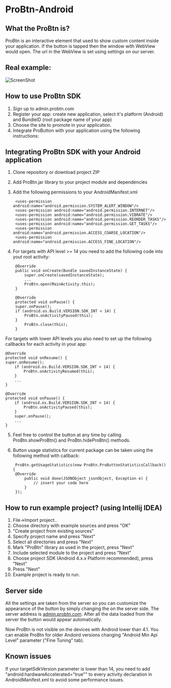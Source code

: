 ProBtn-Android
============

What the ProBtn is?
---------------------------

ProBtn is an interactive element that used to show custom content inside your application. If the button is tapped then the window with WebView would open. The url in the WebView is set using settings on our server.

Real example:
-----
![ScreenShot](http://beta.hstor.org/getpro/habr/post_images/b10/783/d3e/b10783d3ea2cd950f54326d77b85c3e8.gif)

How to use ProBtn SDK
-----

1. Sign up to admin.probtn.com
2. Register your app: create new application, select it's platform (Android) and BundleID (root package name of your app)
3. Choose the site to promote in your application.
4. Integrate ProButton with your application using the following instructions:

Integrating ProBtn SDK with your Android application
-----

1. Clone repository or download project ZIP
2. Add ProBtn.jar library to your project module and dependencies
3. Add the following permissions to your AndroidManifest.xml 

    	<uses-permission android:name="android.permission.SYSTEM_ALERT_WINDOW"/>
    	<uses-permission android:name="android.permission.INTERNET"/>
    	<uses-permission android:name="android.permission.VIBRATE"/>
    	<uses-permission android:name="android.permission.REORDER_TASKS"/>
    	<uses-permission android:name="android.permission.GET_TASKS"/> 
    	<uses-permission android:name="android.permission.ACCESS_COARSE_LOCATION"/>  
    	<uses-permission android:name="android.permission.ACCESS_FINE_LOCATION"/>  

4. For targets with API level >= 14 you need to add the following code into yout root activity:

    	@Override
    	public void onCreate(Bundle savedInstanceState) {
    	    super.onCreate(savedInstanceState);
    	    ...
    	    ProBtn.open(MainActivity.this);
    	}
    	
    	@Override
    	protected void onPause() {
    	super.onPause();
    	if (android.os.Build.VERSION.SDK_INT < 14) {
    	    ProBtn.onActivityPaused(this);
    	}
    	    ProBtn.close(this);
    	}
	
For targets with lower API levels you also need to set up the following callbacks for each activity in your app:

	@Override
	protected void onResume() {
	super.onResume();
	    if (android.os.Build.VERSION.SDK_INT < 14) {
	        ProBtn.onActivityResumed(this);
	    }
	    ...
	}

	@Override
	protected void onPause() {
	    if (android.os.Build.VERSION.SDK_INT < 14) {
	        ProBtn.onActivityPaused(this);
	    }
	    super.onPause();
	    ...
	}

5. Feel free to control the button at any time by calling ProBtn.showProBtn() and  ProBtn.hideProBtn() methods.
6. Button usage statistics for current package can be taken using the following method with callback:
    
    	ProBtn.getUsageStatistics(new ProBtn.ProButtonStatisticsCallback() {
    	@Override
        	public void done(JSONObject jsonObject, Exception e) {
            	// insert your code here
        	}
    	});
    
How to run example project? (using Intellij IDEA)
---------------
1. File->Import project..
2. Choose directory with example sources and press "OK"
3. "Create project from existing sources"
4. Specify project name and press "Next"
5. Select all directories and press "Next" 
6. Mark "ProBtn" library as used in the project, press "Next"
7. Include selected module to the project and press "Next"
8. Choose project SDK (Android 4.x.x Platform recommended), press "Next"
9. Press "Next"
10. Example project is ready to run.
	
Server side
---------------

All the settings are taken from the server so you can customize the appearance of the button by simply changing the on the server side. 
The server address is [admin.probtn.com](http://admin.probtn.com/ "admin.probtn.com"). After all the data loaded from the server the button would appear automatically.

Now ProBtn is not visible on the devices with Android lower than 4.1. You can enable ProBtn for older Andoird versions changing "Android Min Api Level" parameter ("Fine Tuning" tab).

Known issues
---------------

If your targetSdkVersion parameter is lower than 14, you need to add "android:hardwareAccelerated="true"" to every activity declaration in AndroidManifest.xml to avoid some performance issues. 

